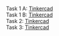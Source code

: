 Task 1 A: [Tinkercad](https://www.tinkercad.com/things/b9AVpuyJd9j-312-assigment-6-task-1-a) </br>
Task 1 B: [Tinkercad](https://www.tinkercad.com/things/jd5bAQu8Rta-312-assigment-6-task-1-b?sharecode=undefined) </br>
Task 2: [Tinkercad](https://www.tinkercad.com/things/2II0c53QtOX/editel?sharecode=Jb7iuTtbzuhzYuHJX9yxBxLA952NS_IuQaWHucvTztU)  </br>
Task 3: [Tinkercad](https://www.tinkercad.com/things/80rjH1Fkw8r-312-assignment-6-task-3?sharecode=KNZt8jrvfl6aqSIw7iadvcgHQ_2NPJAiJsyljDSMmNM)  </br>
